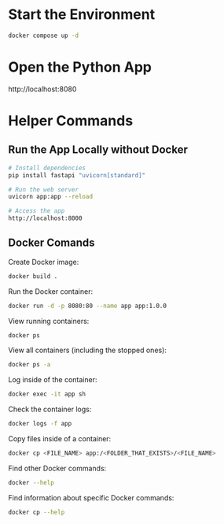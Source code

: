 # Start the Environment

```bash
docker compose up -d
```

# Open the Python App

http://localhost:8080


# Helper Commands

## Run the App Locally without Docker

```bash
# Install dependencies
pip install fastapi "uvicorn[standard]"

# Run the web server
uvicorn app:app --reload

# Access the app
http://localhost:8000
```

## Docker Comands

Create Docker image:

```bash
docker build .
```

Run the Docker container:

```bash
docker run -d -p 8080:80 --name app app:1.0.0
```

View running containers:

```bash
docker ps
```

View all containers (including the stopped ones):

```bash
docker ps -a
```

Log inside of the container:

```bash
docker exec -it app sh
```

Check the container logs:

```bash
docker logs -f app
```

Copy files inside of a container:

```bash
docker cp <FILE_NAME> app:/<FOLDER_THAT_EXISTS>/<FILE_NAME>
```

Find other Docker commands:

```bash
docker --help
```

Find information about specific Docker commands:

```bash
docker cp --help
```
